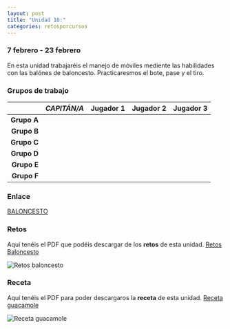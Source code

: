 ```yaml
---
layout: post
title: "Unidad 10:"
categories: retosporcursos
---
```


### **7 febrero - 23 febrero**

En esta unidad trabajaréis el manejo de móviles mediente las habilidades con las balónes de baloncesto. Practicaresmos el bote, pase y el tiro.

### **Grupos de trabajo**

|      |*CAPITÁN/A*|Jugador 1|Jugador 2|Jugador 3|
|-----:|-----:|-----:|-----:|-----:|
|**Grupo A**|      |      |      |      |
|**Grupo B**|      |      |      |      |
|**Grupo C**|      |      |      |      |
|**Grupo D**|      |      |      |      |
|**Grupo E**|      |      |      |      |
|**Grupo F**|      |      |      |      |

### **Enlace** 

[BALONCESTO](https://danieledufis.github.io/baloncesto/baloncesto)

### **Retos** 

Aquí tenéis el PDF que podéis descargar de los **retos** de esta unidad.
[Retos Baloncesto](https://danieledufis.github.io/pdfs/Baloncesto-retos-4.pdf)

![Retos baloncesto](https://danieledufis.github.io/images_text/Baloncesto-retos-4_page-0001.jpg)

### **Receta** 

Aquí tenéis el PDF para poder descargaros la **receta** de esta unidad.
[Receta guacamole](https://danieledufis.github.io/pdfs/Receta-Guacamole.pdf)

![Receta guacamole](https://danieledufis.github.io/images_text/Receta-Guacamole_page-0001.jpg)



[Baloncesto]:../../pdfs/Baloncesto-retos-4.pdf
[Guacamole]:../../pdfs/Receta-Guacamole.pdf
